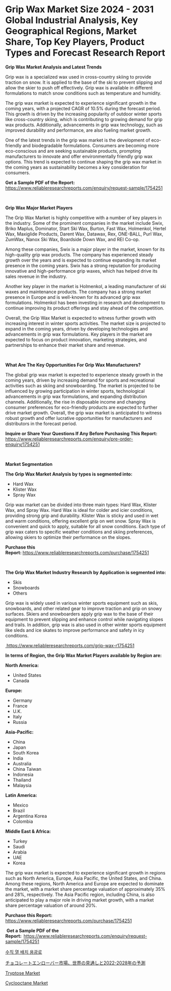 <p><h1>Grip Wax Market Size 2024 - 2031 Global Industrial Analysis, Key Geographical Regions, Market Share, Top Key Players, Product Types and Forecast Research Report</h1></p><p><strong>Grip Wax Market Analysis and Latest Trends</strong></p>
<p><p>Grip wax is a specialized wax used in cross-country skiing to provide traction on snow. It is applied to the base of the ski to prevent slipping and allow the skier to push off effectively. Grip wax is available in different formulations to match snow conditions such as temperature and humidity.</p><p>The grip wax market is expected to experience significant growth in the coming years, with a projected CAGR of 10.5% during the forecast period. This growth is driven by the increasing popularity of outdoor winter sports like cross-country skiing, which is contributing to growing demand for grip wax products. Additionally, advancements in grip wax technology, such as improved durability and performance, are also fueling market growth.</p><p>One of the latest trends in the grip wax market is the development of eco-friendly and biodegradable formulations. Consumers are becoming more eco-conscious and are seeking sustainable products, prompting manufacturers to innovate and offer environmentally friendly grip wax options. This trend is expected to continue shaping the grip wax market in the coming years as sustainability becomes a key consideration for consumers.</p></p>
<p><strong>Get a Sample PDF of the Report:&nbsp;</strong> <a href="https://www.reliableresearchreports.com/enquiry/request-sample/1754251">https://www.reliableresearchreports.com/enquiry/request-sample/1754251</a></p>
<p>&nbsp;</p>
<p><strong>Grip Wax Major Market Players</strong></p>
<p><p>The Grip Wax Market is highly competitive with a number of key players in the industry. Some of the prominent companies in the market include Swix, Briko Maplus, Dominator, Start Ski Wax, Burton, Fast Wax, Holmenkol, Hertel Wax, Maxiglide Products, Darent Wax, Datawax, Rex, ONE-BALL, Purl Wax, ZumWax, Nanox Ski Wax, Boardside Down Wax, and REI Co-op.</p><p>Among these companies, Swix is a major player in the market, known for its high-quality grip wax products. The company has experienced steady growth over the years and is expected to continue expanding its market presence in the coming years. Swix has a strong reputation for producing innovative and high-performance grip waxes, which has helped drive its sales revenue in the industry.</p><p>Another key player in the market is Holmenkol, a leading manufacturer of ski waxes and maintenance products. The company has a strong market presence in Europe and is well-known for its advanced grip wax formulations. Holmenkol has been investing in research and development to continue improving its product offerings and stay ahead of the competition.</p><p>Overall, the Grip Wax Market is expected to witness further growth with increasing interest in winter sports activities. The market size is projected to expand in the coming years, driven by developing technologies and advancements in grip wax formulations. Key players in the market are expected to focus on product innovation, marketing strategies, and partnerships to enhance their market share and revenue.</p></p>
<p>&nbsp;</p>
<p><strong>What Are The Key Opportunities For Grip Wax Manufacturers?</strong></p>
<p><p>The global grip wax market is expected to experience steady growth in the coming years, driven by increasing demand for sports and recreational activities such as skiing and snowboarding. The market is projected to be influenced by growing participation in winter sports, technological advancements in grip wax formulations, and expanding distribution channels. Additionally, the rise in disposable income and changing consumer preferences for eco-friendly products are expected to further drive market growth. Overall, the grip wax market is anticipated to witness robust growth and offer lucrative opportunities for manufacturers and distributors in the forecast period.</p></p>
<p><strong>Inquire or Share Your Questions If Any Before Purchasing This Report:</strong> <a href="https://www.reliableresearchreports.com/enquiry/pre-order-enquiry/1754251">https://www.reliableresearchreports.com/enquiry/pre-order-enquiry/1754251</a></p>
<p>&nbsp;</p>
<p><strong>Market Segmentation</strong></p>
<p><strong>The Grip Wax Market Analysis by types is segmented into:</strong></p>
<p><ul><li>Hard Wax</li><li>Klister Wax</li><li>Spray Wax</li></ul></p>
<p><p>Grip wax market can be divided into three main types: Hard Wax, Klister Wax, and Spray Wax. Hard Wax is ideal for colder and icier conditions, providing strong grip and durability. Klister Wax is sticky and used in wet and warm conditions, offering excellent grip on wet snow. Spray Wax is convenient and quick to apply, suitable for all snow conditions. Each type of grip wax caters to specific weather conditions and skiing preferences, allowing skiers to optimize their performance on the slopes.</p></p>
<p><strong>Purchase this Report:&nbsp;</strong><a href="https://www.reliableresearchreports.com/purchase/1754251">https://www.reliableresearchreports.com/purchase/1754251</a></p>
<p>&nbsp;</p>
<p><strong>The Grip Wax Market Industry Research by Application is segmented into:</strong></p>
<p><ul><li>Skis</li><li>Snowboards</li><li>Others</li></ul></p>
<p><p>Grip wax is widely used in various winter sports equipment such as skis, snowboards, and other related gear to improve traction and grip on snowy surfaces. Skiers and snowboarders apply grip wax to the base of their equipment to prevent slipping and enhance control while navigating slopes and trails. In addition, grip wax is also used in other winter sports equipment like sleds and ice skates to improve performance and safety in icy conditions.</p></p>
<p><a href="https://www.reliableresearchreports.com/grip-wax-r1754251">&nbsp;https://www.reliableresearchreports.com/grip-wax-r1754251</a></p>
<p><strong>In terms of Region, the Grip Wax Market Players available by Region are:</strong></p>
<p>
    <p> <strong> North America: </strong>
        <ul>
            <li>United States</li>
            <li>Canada</li>
        </ul>
        </p> 
    <p> <strong> Europe: </strong>
        <ul>
            <li>Germany</li>
            <li>France</li>
            <li>U.K.</li>
            <li>Italy</li>
            <li>Russia</li>
        </ul>
        </p> 
    <p> <strong> Asia-Pacific: </strong>
        <ul>
            <li>China</li>
            <li>Japan</li>
            <li>South Korea</li>
            <li>India</li>
            <li>Australia</li>
            <li>China Taiwan</li>
            <li>Indonesia</li>
            <li>Thailand</li>
            <li>Malaysia</li>
        </ul>
        </p> 
    <p> <strong> Latin America: </strong>
        <ul>
            <li>Mexico</li>
            <li>Brazil</li>
            <li>Argentina Korea</li>
            <li>Colombia</li>
        </ul>
        </p> 
    <p> <strong> Middle East & Africa: </strong>
        <ul>
            <li>Turkey</li>
            <li>Saudi</li>
            <li>Arabia</li>
            <li>UAE</li>
            <li>Korea</li>
        </ul>
    </p>
    </p>
<p><p>The grip wax market is expected to experience significant growth in regions such as North America, Europe, Asia Pacific, the United States, and China. Among these regions, North America and Europe are expected to dominate the market, with a market share percentage valuation of approximately 35% and 28%, respectively. The Asia Pacific region, including China, is also anticipated to play a major role in driving market growth, with a market share percentage valuation of around 20%.</p></p>
<p><strong>Purchase this Report: </strong><a href="https://www.reliableresearchreports.com/purchase/1754251">https://www.reliableresearchreports.com/purchase/1754251</a></p>
<p>&nbsp;<strong>Get a Sample PDF of the Report:&nbsp;&nbsp;</strong><a href="https://www.reliableresearchreports.com/enquiry/request-sample/1754251">https://www.reliableresearchreports.com/enquiry/request-sample/1754251</a></p>
<p><strong></strong></p>
<p><p><a href="https://github.com/Howaoole34545/Market-Research-Report-List-2/blob/main/7542888119942.md">수직 열 배치 용광로</a></p><p><a href="https://github.com/MacyOrn/Market-Research-Report-List-1/blob/main/6584997131331.md">チョコレートエンローバー市場、世界の見通しと2022-2028年の予測</a></p><p><a href="https://github.com/okotobwrhuteie/Market-Research-Report-List-3/blob/main/tryptose-market.md">Tryptose Market</a></p><p><a href="https://github.com/LeilaniWyman2021/Market-Research-Report-List-1/blob/main/cyclooctane-market.md">Cyclooctane Market</a></p></p>
